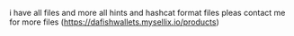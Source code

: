 i have all files and more all hints and hashcat format files pleas contact me for more files
(https://dafishwallets.mysellix.io/products)
